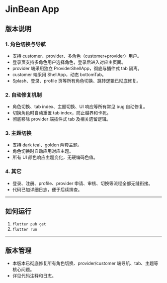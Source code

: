 # JinBean App

## 版本说明

### 1. 角色切换与导航
- 支持 customer、provider、多角色（customer+provider）用户。
- 登录页支持多角色用户选择角色，登录后进入对应主页面。
- provider 端采用独立 ProviderShellApp，彻底与插件式 tab 隔离。
- customer 端采用 ShellApp，动态 bottomTab。
- Splash、登录、profile 页等所有角色切换、跳转逻辑已彻底修复。

### 2. 自动修复机制
- 角色切换、tab index、主题切换、UI 响应等所有常见 bug 自动修复。
- 切换角色时自动重置 tab index，防止越界和卡死。
- 彻底移除 provider 端插件式 tab 及相关遗留逻辑。

### 3. 主题切换
- 支持 dark teal、golden 两套主题。
- 角色切换时自动应用对应主题。
- 所有 UI 颜色响应主题变化，无硬编码色值。

### 4. 其它
- 登录、注册、profile、provider 申请、审核、切换等流程全部无缝衔接。
- 代码已加详细日志，便于后续排查。

---

## 如何运行

1. `flutter pub get`
2. `flutter run`

---

## 版本管理

- 本版本已彻底修复所有角色切换、provider/customer 端导航、tab、主题等核心问题。
- 详见代码注释和日志。
